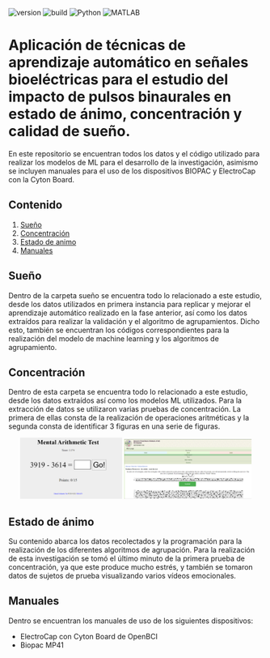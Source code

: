 ![version](https://img.shields.io/badge/version-1.0-purple)
![build](https://img.shields.io/badge/build-success-brightgreen)
![Python](https://img.shields.io/badge/Python-3.8.3-blue)
![MATLAB](https://img.shields.io/badge/MATLAB-R2020a-darkred)



# Aplicación de técnicas de aprendizaje automático en señales bioeléctricas para el estudio del impacto de pulsos binaurales en estado de ánimo, concentración y calidad de sueño.
En este repositorio se encuentran todos los datos y el código utilizado para realizar los modelos de ML para el desarrollo de la investigación, asimismo se incluyen manuales para el uso de los dispositivos BIOPAC y ElectroCap con la Cyton Board.

## Contenido
1. [Sueño](#sueño)
2. [Concentración](#concentración)
3. [Estado de animo](#estado-de-animo)
4. [Manuales](mauales)

## Sueño
Dentro de la carpeta sueño se encuentra todo lo relacionado a este estudio, desde los datos utilizados en primera instancia para replicar y mejorar el aprendizaje automático realizado en la fase anterior, así como los datos extraídos para realizar la validación y el algoritmo de agrupamientos. Dicho esto, también se encuentran los códigos correspondientes para la realización del modelo de machine learning y los algoritmos de agrupamiento.

## Concentración
Dentro de esta carpeta se encuentra todo lo relacionado a este estudio, desde los datos extraídos así como los modelos ML utilizados. Para la extracción de datos se utilizaron varias pruebas de concentración. La primera de ellas consta de la realización de operaciones aritméticas y la segunda consta de identificar 3 figuras en una serie de figuras.

<p align="center">
    <img src="./media/arithm_test.png" width=40%>
    <img src="./media/Toulouse_Pieron_test.png" width=50%>
</p>

## Estado de ánimo
Su contenido abarca los datos recolectados y la programación para la realización de los diferentes algoritmos de agrupación. Para la realización de esta investigación se tomó el último minuto de la primera prueba de concentración, ya que este produce mucho estrés, y también se tomaron datos de sujetos de prueba visualizando varios vídeos emocionales.

## Manuales
Dentro se encuentran los manuales de uso de los siguientes dispositivos:
- ElectroCap con Cyton Board de OpenBCI
- Biopac MP41

